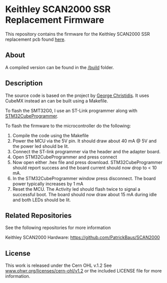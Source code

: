 Keithley SCAN2000 SSR Replacement Firmware
===================

This repository contains the firmware for the Keithley SCAN2000 SSR replacement pcb found [here](https://github.com/PatrickBaus/SCAN2000).

About
-----
A compiled version can be found in the [/build](/build) folder.

Description
-------------------
The source code is based on the project by [George Christidis](https://github.com/macgeorge/SCAN2000STM32). It uses CubeMX instead an can be built using a Makefile.

To flash the SMT32G0, I use an ST-Link programmer along with [STM32CubeProgrammer](https://www.st.com/en/development-tools/stm32cubeprog.html).

To flash the firmware to the microcontroller do the following:
1. Compile the code using the Makefile
2. Power the MCU via the 5V pin. It should draw about 40 mA @ 5V and the power led should be lit.
3. Connect the ST-link programmer via the header and the adapter board.
4. Open STM32CubeProgrammer and press connect
5. Now open either .hex file and press download. STM32CubeProgrammer should report success and the board current should now drop to < 10 mA.
6. In the STM32CubeProgrammer window press disconnect. The board power typically increases by 1 mA
7. Reset the MCU. The Activity led should flash twice to signal a successful boot. The board should now draw about 15 mA during idle and both LEDs should be lit.

Related Repositories
--------------------

See the following repositories for more information

Keithley SCAN2000 Hardware: https://github.com/PatrickBaus/SCAN2000

License
-------
This work is released under the Cern OHL v.1.2
See www.ohwr.org/licenses/cern-ohl/v1.2 or the included LICENSE file for more information.
